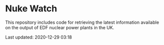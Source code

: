 # Nuke Watch

This repository includes code for retrieving the latest information available on the output of EDF nuclear power plants in the UK.

Last updated: 2020-12-29 03:18